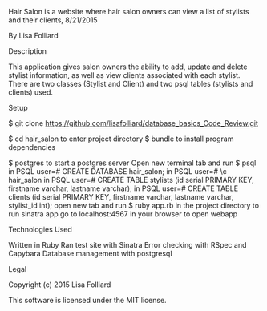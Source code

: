 Hair Salon is a website where hair salon owners can view a list of stylists and their clients, 8/21/2015

By Lisa Folliard

Description

This application gives salon owners the ability to add, update and delete stylist information, as well as view clients associated with each stylist. There are two classes (Stylist and Client) and two psql tables (stylists and clients) used.

Setup

$ git clone https://github.com/lisafolliard/database_basics_Code_Review.git

$ cd hair_salon to enter project directory
$ bundle to install program dependencies

$ postgres to start a postgres server
Open new terminal tab and run $ psql
in PSQL user=# CREATE DATABASE hair_salon;
in PSQL user=# \c hair_salon
in PSQL user=# CREATE TABLE stylists (id serial PRIMARY KEY, firstname varchar, lastname varchar);
in PSQL user=# CREATE TABLE clients (id serial PRIMARY KEY, firstname varchar, lastname varchar, stylist_id int);
open new tab and run $ ruby app.rb in the project directory to run sinatra app
go to localhost:4567 in your browser to open webapp

Technologies Used

Written in Ruby
Ran test site with Sinatra
Error checking with RSpec and Capybara
Database management with postgresql

Legal

Copyright (c) 2015 Lisa Folliard

This software is licensed under the MIT license.
